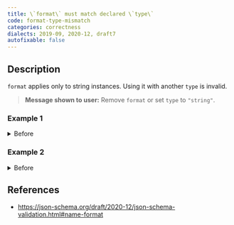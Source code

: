 ```yaml
---
title: \`format\` must match declared \`type\`
code: format-type-mismatch
categories: correctness
dialects: 2019-09, 2020-12, draft7
autofixable: false
---
```


## Description
`format` applies only to string instances. Using it with another `type` is invalid.

> **Message shown to user:**
> Remove `format` or set `type` to `"string"`.

### Example 1
<details><summary>Before</summary>
```json
{
  "$schema": "https://json-schema.org/draft/2020-12/schema",
  "type": "integer",
  "format": "uuid"
}
```
</details>

### Example 2
<details><summary>Before</summary>
```json
{
  "$schema": "https://json-schema.org/draft/2020-12/schema",
  "type": [
    "integer",
    "boolean"
  ],
  "format": "email"
}
```
</details>

## References
* <https://json-schema.org/draft/2020-12/json-schema-validation.html#name-format>
